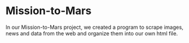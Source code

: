 # Mission-to-Mars
In our Mission-to-Mars project, we created a program to scrape images, news and data from the web and organize them into our own html file.